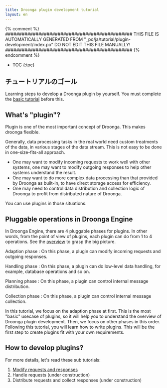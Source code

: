 ```yaml
---
title: Droonga plugin development tutorial
layout: en
---
```


{% comment %}
##############################################
  THIS FILE IS AUTOMATICALLY GENERATED FROM
  "_po/ja/tutorial/plugin-development/index.po"
  DO NOT EDIT THIS FILE MANUALLY!
##############################################
{% endcomment %}


* TOC
{:toc}

## チュートリアルのゴール

Learning steps to develop a Droonga plugin by yourself.
You must complete the [basic tutorial][] before this.


## What's "plugin"?

Plugin is one of the most important concept of Droonga.
This makes droonga flexible.

Generally, data processing tasks in the real world need custom treatments of the data, in various stages of the data stream. This is not easy to be done in one-size-fits-all approach.

 * One may want to modify incoming requests to work well with other systems, one may want to modify outgoing responses to help other systems understand the result.
 * One may want to do more complex data processing than that provided by Droonga as built-in, to have direct storage access for efficiency.
 * One may need to control data distribution and collection logic of Droonga to profit from distributed nature of Droonga.

You can use plugins in those situations.

## Pluggable operations in Droonga Engine

In Droonga Engine, there are 4 pluggable phases for plugins.
In other words, from the point of view of plugins, each plugin can do from 1 to 4 operations.
See the [overview][] to grasp the big picture.

Adaption phase
: On this phase, a plugin can modify incoming requests and outgoing responses.

Handling phase
: On this phase, a plugin can do low-level data handling, for example, database operations and so on.

Planning phase
: On this phase, a plugin can control internal message distribution.

Collection phase
: On this phase, a plugin can control internal message collection.

In this tutorial, we focus on the adaption phase at first. This is the most "basic" usecase of plugins, so it will help you to understand the overview of Droonga plugin development.
Then, we focus on other phases in this order.
Following this tutorial, you will learn how to write plugins. This will be the first step to create plugins fit with your own requirements.

## How to develop plugins?

For more details, let's read these sub tutorials:

 1. [Modify requests and responses][adapter]
 2. Handle requests (under construction)
 3. Distribute requests and collect responses (under construction)


  [basic tutorial]: ../
  [overview]: ../../overview/
  [adapter]: ./adapter/
  [distribute-collect]: ./distribute-collect/
